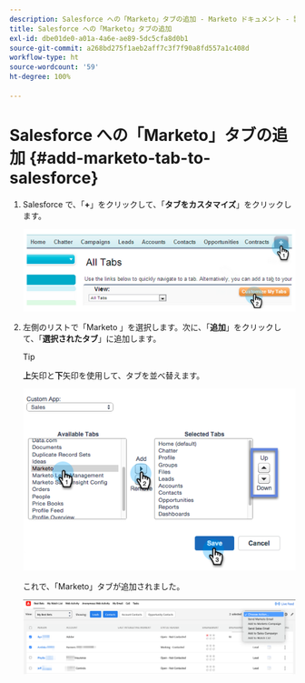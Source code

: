 ```yaml
---
description: Salesforce への「Marketo」タブの追加 - Marketo ドキュメント - 製品ドキュメント
title: Salesforce への「Marketo」タブの追加
exl-id: dbe01de0-a01a-4a6e-ae89-5dc5cfa8d0b1
source-git-commit: a268bd275f1aeb2aff7c3f7f90a8fd557a1c408d
workflow-type: ht
source-wordcount: '59'
ht-degree: 100%

---
```


# Salesforce への「Marketo」タブの追加 {#add-marketo-tab-to-salesforce}

1. Salesforce で、「**+**」をクリックして、「**タブをカスタマイズ**」をクリックします。

   ![](assets/add-marketo-tab-to-salesforce-1.png)

1. 左側のリストで「Marketo 」を選択します。次に、「**追加**」をクリックして、「**選択されたタブ**」に追加します。

   >[!TIP]
   >
   >**上**&#x200B;矢印と&#x200B;**下**&#x200B;矢印を使用して、タブを並べ替えます。

   ![](assets/add-marketo-tab-to-salesforce-2.png)

   これで、「Marketo」タブが追加されました。

   ![](assets/add-marketo-tab-to-salesforce-3.png)
